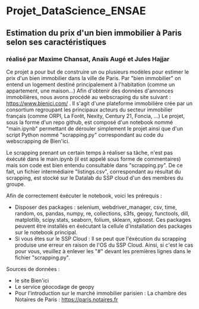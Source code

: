 # Projet_DataScience_ENSAE #
## Estimation du prix d'un bien immobilier à Paris selon ses caractéristiques ##
### réalisé par Maxime Chansat, Anaïs Augé et Jules Hajjar

Ce projet a pour but de construire un ou plusieurs modèles pour estimer le prix d'un bien immobilier dans la ville de Paris. Par "bien immobilier" on entend un logement destiné principalement à l'habitation (comme un appartement, une maison...)
Afin d'obtenir des données d'annonces immobilières, nous avons procédé au webscraping du site suivant : https://www.bienici.com/ . Il s'agit d'une plateforme immobilière crée par un consortium regroupant les principaux acteurs du secteur immobilier français (comme ORPI, La Forêt, Nexity, Century 21, Foncia, ...)
Le projet, sous la forme d'un repo github, est composé d'un notebook nommé "main.ipynb" permettant de dérouler simplement le projet ainsi que d'un script Python nommé "scrapping.py" correspondant au code du webscrapping de Bien'ici.

Le scrapping prenant un certain temps à réaliser sa tâche, n'est pas éxécuté dans le main.ipynb (il est appelé sous forme de commentaires) mais son code est bien entendu consultable dans "scrapping.py".
De ce fait, un fichier intermédiaire "listings.csv", correspondant au résultat du scrapping, est stocké sur le Datalab du SSP cloud d'un des membres du groupe.

Afin de correctement éxécuter le notebook, voici les prérequis :
- Disposer des packages : selenium, webdriver_manager, csv, time, random, os, pandas, numpy, re, collections, s3fs, geopy, functools, dill, matplotlib, scipy.stats, seaborn, folium, sklearn, xgboost. Ces packages peuvent être installés en éxécutant la cellule d'installation des packages sur le notebook principal.
- Si vous êtes sur le SSP Cloud : Il se peut que l'éxécution du scrapping produise une erreur en raison de l'OS du SSP Cloud. Ainsi, si c'est le cas pour vous, veuillez à enlever les "#" devant les premières lignes dans le fichier "scrapping.py".

Sources de données :
- le site Bien'ici
- Le service géocodage de geopy
- Pour l'introduction sur le marché immobilier parisien : La chambre des Notaires de Paris : https://paris.notaires.fr